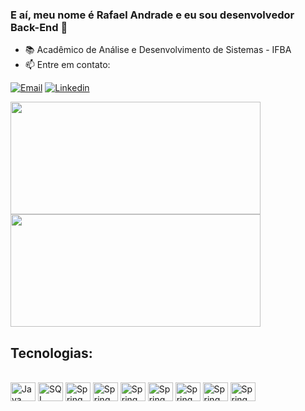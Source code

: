 
### E aí, meu nome é Rafael Andrade e eu sou desenvolvedor Back-End 👋

- 📚 Acadêmico de Análise e Desenvolvimento de Sistemas - IFBA
- 📫 Entre em contato:

[![Email](https://img.shields.io/badge/Gmail-D14836?style=for-the-badge&logo=gmail&logoColor=white)](mailto:devrafaelandradeoliveira@gmail.com)
[![Linkedin](https://img.shields.io/badge/LinkedIn-0077B5?style=for-the-badge&logo=linkedin&logoColor=white&hide_progress=true)](https://www.linkedin.com/in/rafael-andrade-oliveira-9318ba286/)

<div>
<img height="180cm" width="400" src="https://github-readme-stats.vercel.app/api?username=devRAFAHT&show_icons=true&theme=dracula&locale=pt-BR"/>
<img height="180cm" width="400" src="https://github-readme-stats.vercel.app/api/top-langs/?username=devRAFAHT&theme=dracula&locale=pt-BR&hide_progress=false&layout=compact"/>
</div>
</div>

## Tecnologias:

<div style="display: inline_block"><br/>
    <img height="30cm" width=40 align="center" alt="Java" src="https://cdn.jsdelivr.net/gh/devicons/devicon@latest/icons/java/java-original.svg"" />
    <img height="30cm" width=40 align="center" alt="SQL" src="https://cdn.jsdelivr.net/gh/devicons/devicon@latest/icons/spring/spring-original.svg"" />
    <img height="30cm" width=40 align="center" alt="Spring" src="https://cdn.jsdelivr.net/gh/devicons/devicon@latest/icons/mysql/mysql-original.svg"" />
    <img height="30cm" width=40 align="center" alt="Spring" src="https://cdn.jsdelivr.net/gh/devicons/devicon@latest/icons/postgresql/postgresql-original.svg" />
    <img height="30cm" width=40 align="center" alt="Spring" src="https://cdn.jsdelivr.net/gh/devicons/devicon@latest/icons/rabbitmq/rabbitmq-original.svg" />
    <img height="30cm" width=40 align="center" alt="Spring" src="https://cdn.jsdelivr.net/gh/devicons/devicon@latest/icons/docker/docker-original.svg" />
    <img height="30cm" width=40 align="center" alt="Spring" src="https://cdn.jsdelivr.net/gh/devicons/devicon@latest/icons/javascript/javascript-original.svg" />
    <img height="30cm" width=40 align="center" alt="Spring" src="https://cdn.jsdelivr.net/gh/devicons/devicon@latest/icons/react/react-original.svg" />
    <img height="30cm" width=40 align="center" alt="Spring" src="https://cdn.jsdelivr.net/gh/devicons/devicon@latest/icons/bootstrap/bootstrap-original.svg" />
</div>

